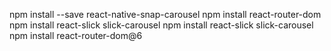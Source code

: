 npm install --save react-native-snap-carousel
npm install react-router-dom
npm install react-slick slick-carousel
npm install react-slick slick-carousel
npm install react-router-dom@6